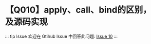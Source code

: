 # 【Q010】apply、call、bind的区别，及源码实现


::: tip Issue
欢迎在 Gtihub Issue 中回答此问题: [Issue 10](https://github.com/kangyana/daily-question/issues/10)
:::

